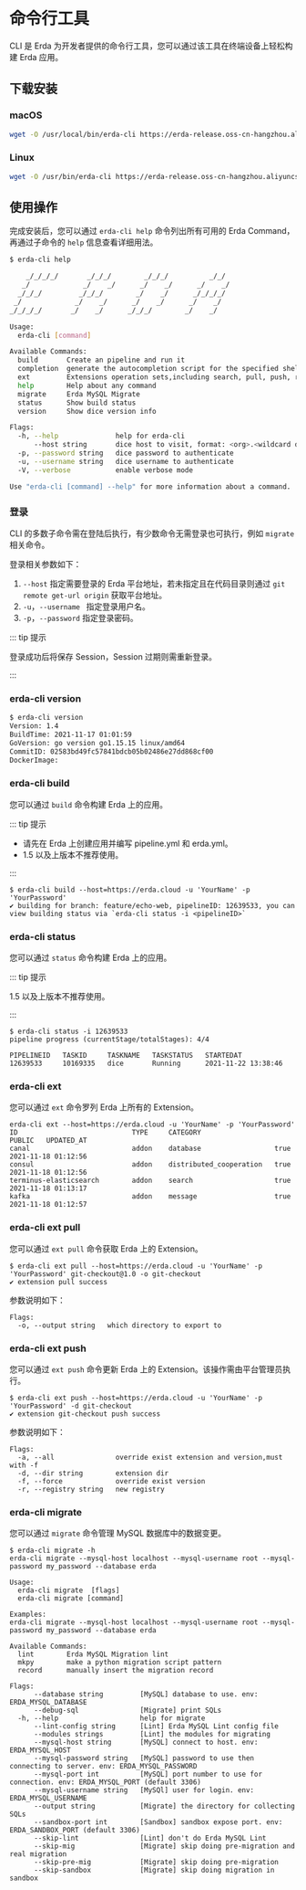# 命令行工具

CLI 是 Erda 为开发者提供的命令行工具，您可以通过该工具在终端设备上轻松构建 Erda 应用。

## 下载安装

### macOS

```bash
wget -O /usr/local/bin/erda-cli https://erda-release.oss-cn-hangzhou.aliyuncs.com/cli/mac/erda-1.6 && chmod +x /usr/local/bin/erda-cli
```

### Linux

```bash
wget -O /usr/bin/erda-cli https://erda-release.oss-cn-hangzhou.aliyuncs.com/cli/linux/erda-1.6 && chmod +x /usr/bin/erda-cli
```

## 使用操作

完成安装后，您可以通过 `erda-cli help` 命令列出所有可用的 Erda Command，再通过子命令的 `help` 信息查看详细用法。

```bash
$ erda-cli help

    _/_/_/_/       _/_/_/        _/_/_/          _/_/
   _/             _/    _/      _/    _/      _/    _/
  _/_/_/         _/_/_/        _/    _/      _/_/_/_/
 _/             _/    _/      _/    _/      _/    _/
_/_/_/_/       _/    _/      _/_/_/        _/    _/

Usage:
  erda-cli [command]

Available Commands:
  build       Create an pipeline and run it
  completion  generate the autocompletion script for the specified shell
  ext         Extensions operation sets,including search, pull, push, retag
  help        Help about any command
  migrate     Erda MySQL Migrate
  status      Show build status
  version     Show dice version info

Flags:
  -h, --help              help for erda-cli
      --host string       dice host to visit, format: <org>.<wildcard domain>, eg: https://terminus-org.app.terminus.io
  -p, --password string   dice password to authenticate
  -u, --username string   dice username to authenticate
  -V, --verbose           enable verbose mode

Use "erda-cli [command] --help" for more information about a command.
```

### 登录

CLI 的多数子命令需在登陆后执行，有少数命令无需登录也可执行，例如 `migrate` 相关命令。

登录相关参数如下：

1. `--host` 指定需要登录的 Erda 平台地址，若未指定且在代码目录则通过 `git remote get-url origin` 获取平台地址。
2. `-u`，`--username ` 指定登录用户名。
3. `-p`，`--password` 指定登录密码。

::: tip 提示

登录成功后将保存 Session，Session 过期则需重新登录。

:::

### erda-cli version

```bash
$ erda-cli version
Version: 1.4
BuildTime: 2021-11-17 01:01:59
GoVersion: go version go1.15.15 linux/amd64
CommitID: 02583bd49fc57841bdcb05b02486e27dd868cf00
DockerImage:
```

### erda-cli build

您可以通过 `build` 命令构建 Erda 上的应用。

::: tip 提示

* 请先在 Erda 上创建应用并编写 pipeline.yml 和 erda.yml。
* 1.5 以及上版本不推荐使用。

:::

```shell
$ erda-cli build --host=https://erda.cloud -u 'YourName' -p 'YourPassword'
✔ building for branch: feature/echo-web, pipelineID: 12639533, you can view building status via `erda-cli status -i <pipelineID>`
```

### erda-cli status

您可以通过 `status` 命令构建 Erda 上的应用。

::: tip 提示

1.5 以及上版本不推荐使用。

:::

```shell
$ erda-cli status -i 12639533
pipeline progress (currentStage/totalStages): 4/4

PIPELINEID   TASKID     TASKNAME   TASKSTATUS   STARTEDAT
12639533     10169335   dice       Running      2021-11-22 13:38:46
```

### erda-cli ext

您可以通过 `ext` 命令罗列 Erda 上所有的 Extension。

```shell
erda-cli ext --host=https://erda.cloud -u 'YourName' -p 'YourPassword'
ID                            TYPE     CATEGORY                  PUBLIC   UPDATED_AT
canal                         addon    database                  true     2021-11-18 01:12:56
consul                        addon    distributed_cooperation   true     2021-11-18 01:12:56
terminus-elasticsearch        addon    search                    true     2021-11-18 01:13:17
kafka                         addon    message                   true     2021-11-18 01:12:57
```

### erda-cli ext pull

您可以通过 `ext pull` 命令获取 Erda 上的 Extension。

```shell
$ erda-cli ext pull --host=https://erda.cloud -u 'YourName' -p 'YourPassword' git-checkout@1.0 -o git-checkout
✔ extension pull success
```

参数说明如下：

```
Flags:
  -o, --output string   which directory to export to
```

### erda-cli ext push

您可以通过 `ext push` 命令更新 Erda 上的 Extension。该操作需由平台管理员执行。

```shell
$ erda-cli ext push --host=https://erda.cloud -u 'YourName' -p 'YourPassword' -d git-checkout
✔ extension git-checkout push success
```

参数说明如下：

```shell
Flags:
  -a, --all               override exist extension and version,must with -f
  -d, --dir string        extension dir
  -f, --force             override exist version
  -r, --registry string   new registry
```

### erda-cli migrate

您可以通过 `migrate` 命令管理 MySQL 数据库中的数据变更。

```shell
$ erda-cli migrate -h
erda-cli migrate --mysql-host localhost --mysql-username root --mysql-password my_password --database erda

Usage:
  erda-cli migrate  [flags]
  erda-cli migrate [command]

Examples:
erda-cli migrate --mysql-host localhost --mysql-username root --mysql-password my_password --database erda

Available Commands:
  lint        Erda MySQL Migration lint
  mkpy        make a python migration script pattern
  record      manually insert the migration record

Flags:
      --database string         [MySQL] database to use. env: ERDA_MYSQL_DATABASE
      --debug-sql               [Migrate] print SQLs
  -h, --help                    help for migrate
      --lint-config string      [Lint] Erda MySQL Lint config file
      --modules strings         [Lint] the modules for migrating
      --mysql-host string       [MySQL] connect to host. env: ERDA_MYSQL_HOST
      --mysql-password string   [MySQL] password to use then connecting to server. env: ERDA_MYSQL_PASSWORD
      --mysql-port int          [MySQL] port number to use for connection. env: ERDA_MYSQL_PORT (default 3306)
      --mysql-username string   [MySQl] user for login. env: ERDA_MYSQL_USERNAME
      --output string           [Migrate] the directory for collecting SQLs
      --sandbox-port int        [Sandbox] sandbox expose port. env: ERDA_SANDBOX_PORT (default 3306)
      --skip-lint               [Lint] don't do Erda MySQL Lint
      --skip-mig                [Migrate] skip doing pre-migration and real migration
      --skip-pre-mig            [Migrate] skip doing pre-migration
      --skip-sandbox            [Migrate] skip doing migration in sandbox
```
